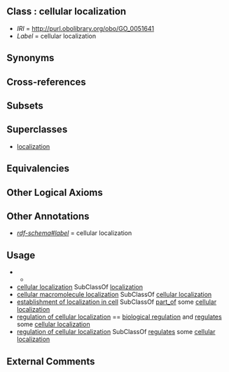 
## Class : cellular localization

 * *IRI* = http://purl.obolibrary.org/obo/GO_0051641
 * *Label* = cellular localization

## Synonyms


## Cross-references


## Subsets


## Superclasses

 * [localization](../../GO/79/GO_0051179.md)

## Equivalencies


## Other Logical Axioms


## Other Annotations

 * *[rdf-schema#label](../../el/rdf-schema#label.md)* = cellular localization

## Usage

 * -
 * [cellular localization](../../GO/41/GO_0051641.md) SubClassOf [localization](../../GO/79/GO_0051179.md)
 * [cellular macromolecule localization](../../GO/27/GO_0070727.md) SubClassOf [cellular localization](../../GO/41/GO_0051641.md)
 * [establishment of localization in cell](../../GO/49/GO_0051649.md) SubClassOf [part_of](../../BFO/50/BFO_0000050.md) some [cellular localization](../../GO/41/GO_0051641.md)
 * [regulation of cellular localization](../../GO/41/GO_0060341.md) == [biological regulation](../../GO/07/GO_0065007.md) and [regulates](../../RO/11/RO_0002211.md) some [cellular localization](../../GO/41/GO_0051641.md)
 * [regulation of cellular localization](../../GO/41/GO_0060341.md) SubClassOf [regulates](../../RO/11/RO_0002211.md) some [cellular localization](../../GO/41/GO_0051641.md)

## External Comments


